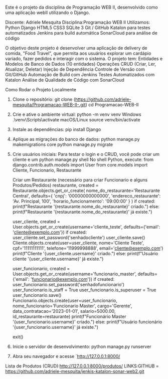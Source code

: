 
Este é o projeto da disciplina de Programação WEB II, desenvolvido como uma aplicação webII utilizando o Django.

Discente: Adriele Mesquita
Disciplina:Programação WEB II
Utilizamos:
 Python
 Django
 HTML5
 CSS3
 SQLite 3
 Git / GitHub
 Katalon para testes automatizados 
 Jenkins para build automática
 SonarCloud para análise de código

O objetivo deste projeto é desenvolver uma aplicação de delivery de comida, "Food Travel", que permita aos usuários explorar um cardápio variado, fazer pedidos e interagir com o sistema. O projeto tem:
 Entidades e Modelos de Banco de Dados (10 entidades)
 Operações CRUD (Criar, Ler, Atualizar, Deletar)
 Injeção de Dependência
 Controle de Versão com Git/GitHub
 Automação de Build com Jenkins
 Testes Automatizados com Katalon
 Análise de Qualidade de Código com SonarCloud

 Como Rodar o Projeto Localmente
1.  Clone o repositório:
    git clone (https://github.com/adriele-mesquita/Programacao-WEB-II-.git)
    cd Programacao-WEB-II
    
2.  Crie e ative o ambiente virtual:
    python -m venv venv
     Windows
    .\venv\Scripts\activate
     macOS/Linux
    source venv/bin/activate
    
3.  Instale as dependências:
    pip install Django

4.  Aplique as migrações do banco de dados:
    python manage.py makemigrations core
    python manage.py migrate

5.  Crie usuários iniciais:
    Para testar o login e o CRUD, você pode criar um cliente e um python manage.py shell
    No shell Python, execute:
    from django.contrib.auth.models import User
    from core.models import Cliente, Funcionario, Restaurante

    Criar um Restaurante (necessário para criar Funcionario e alguns Produtos/Pedidos)
    restaurante, created = Restaurante.objects.get_or_create(
        nome_do_restaurante='Restaurante Central',
        defaults={
            'cnpj': '00000000000000',
            'endereco_restaurante': 'Av. Principal, 100',
            'horario_funcionamento': '09:00:00'
        }
    )
    if created:
        print(f"Restaurante '{restaurante.nome_do_restaurante}' criado.")
    else:
        print(f"Restaurante '{restaurante.nome_do_restaurante}' já existe.")

    user_cliente, created = User.objects.get_or_create(username='cliente_teste', defaults={'email': 'cliente@exemplo.com'})
    if created:
        user_cliente.set_password('senhadocliente')
        user_cliente.save()
        Cliente.objects.create(user=user_cliente, nome='Cliente Teste', cpf='11111111111', telefone='11999998888', email='cliente@exemplo.com')
        print(f"Cliente '{user_cliente.username}' criado.")
    else:
        print(f"Usuário cliente '{user_cliente.username}' já existe.")

    user_funcionario, created = User.objects.get_or_create(username='funcionario_master', defaults={'email': 'funcionario@exemplo.com'})
    if created:
        user_funcionario.set_password('senhadofuncionario')
        user_funcionario.is_staff = True
        user_funcionario.is_superuser = True
        user_funcionario.save()
        Funcionario.objects.create(user=user_funcionario, nome_funcionario='Funcionario Master', cargo='Gerente', data_contratacao='2023-01-01', salario=5000.00, id_restaurante=restaurante)
        print(f"Funcionário Master '{user_funcionario.username}' criado.")
    else:
        print(f"Usuário funcionário '{user_funcionario.username}' já existe.")

    exit()

    
6. Inicie o servidor de desenvolvimento:
    python manage.py runserver

7.  Abra seu navegador e acesse `http://127.0.0.1:8000/

Lista de Produtos (CRUD):http://127.0.0.1:8000/produtos/
 LINKS:GITHUB = https://github.com/adriele-mesquita/jenkis-katalon-sonar-web2.git
